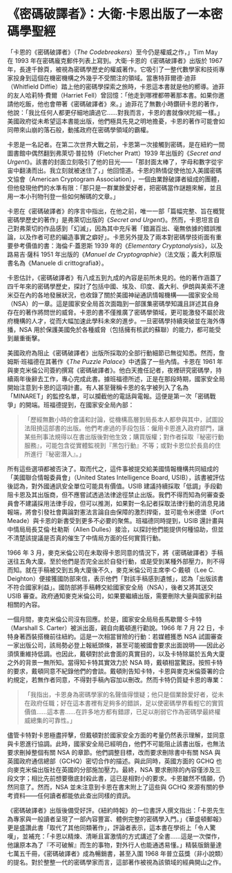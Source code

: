 # 《密碼破譯者》：大衛·卡恩出版了一本密碼學聖經

「卡恩的《密碼破譯者》（*The Codebreakers*）至今仍是權威之作，」Tim May 在 1993 年在密碼龐克郵件列表上寫到。大衛·卡恩的《密碼破譯者》出版於 1967 年，長達千餘頁，被視為密碼學歷史的權威著作。它吸引了一整代數學家和技術專家投身到這個在機密機構之外幾乎不受關注的領域。當惠特菲爾德·迪菲（Whitfield Diffie）踏上他的密碼學探索之旅時，卡恩這本書就是他的嚮導。迪菲的友人哈莉特·費爾（Harriet Fell）曾回憶：「他走到哪裡都帶著那本書。如果你邀請他吃飯，他也會帶著《密碼破譯者》來。」迪菲花了無數小時鑽研卡恩的著作，他說：「我比任何人都更仔細地讀過它……對我而言，卡恩的書就像吠陀經一樣。」美國政府從未希望這本書能出版，他們極具先見之明地擔憂，卡恩的著作可能會如同帶來山崩的落石般，動搖政府在密碼學領域的霸權。

卡恩是一名記者。在第二次世界大戰之前，卡恩第一次接觸到密碼，是在紐約一間圖書館中偶然翻到弗萊切·普拉特（Fletcher Pratt）1939 年出版的《*Secret and Urgent*》。該書的封面立刻吸引了他的目光——「那封面太棒了，字母和數字從宇宙中翻湧而出。我立刻就被迷住了，」他回憶道。卡恩的熱情促使他加入美國密碼文協會（American Cryptogram Association），一個由業餘破譯者組成的團體，但他發現他們的水準有限：「那只是一群業餘愛好者，把密碼當作謎題來解，並且用一本小刊物刊登一些如何解碼的文章。」

卡恩在《密碼破譯者》的序言中指出，在他之前，唯一一部「篇幅完整、旨在概覽密碼學歷史的著作」是弗萊切出版的《*Secret and Urgent*》。然而，卡恩坦言自己對弗萊切的作品感到「幻滅」，因為其中充斥著「錯漏百出、毫無依據的錯誤推論，以及作者可悲的編造事實之癖好」。卡恩另外提及了兩本對密碼學技術面有重要參考價值的書：海倫·F·蓋恩斯 1939 年的《*Elementary Cryptanalysis*》，以及路易吉·薩科 1951 年出版的《*Manuel de Cryptographie*》（法文版；義大利原版書名為《Manuele di crittografia》）。

卡恩估計，《密碼破譯者》有八成五到九成的內容是前所未見的。他的著作涵蓋了四千年來的密碼學歷史，探討了包括中國、埃及、印度、義大利、伊朗與美索不達米亞在內的各地發展狀況，也收錄了關於美國神祕通訊情報機構——國家安全局（NSA）的一章。這是國家安全局首次面臨到一部匯集密碼學知識且詳述其自身存在的著作將問世的威脅。卡恩的書不僅推廣了密碼學領域，更可能激發不屬於政府機構的人才，從而大幅加速此學科未來的進步。一旦密碼學持續突破並在海外傳播，NSA 用於保護美國免於各種威脅（包括擁有核武的蘇聯）的能力，都可能受到嚴重衝擊。

美國政府為阻止《密碼破譯者》出版所採取的全部行動細節已無從知悉。然而，詹姆斯·班福德在其著作《*The Puzzle Palace*》中透露了一些內情。卡恩在 1961 年與麥克米倫公司簽約撰寫《密碼破譯者》。他白天擔任記者，夜裡研究密碼學，持續兩年後辭去工作，專心完成此書。據班福德所述，正是在那段時期，國家安全局開始注意到卡恩的這項計畫。有人甚至聲稱卡恩的名字被列入了名為「MINARET」的監控名單，可以攔截他的電話與電報。這便是第一次「密碼戰爭」的開端。班福德提到，在國家安全局內部：

>「歷經無數小時的會議和討論，從機構高層到局長本人都參與其中，試圖設法阻撓這部書的出版。他們考慮過的手段包括：僱用卡恩進入政府部門，讓某些刑事法規得以在書出版後對他生效；購買版權；對作者採取『秘密行動服務』，可能包含從實體監視到『黑包行動』不等；或對卡恩位於長島的住所進行『秘密潛入』。」

所有這些選項都被否決了。取而代之，這件事被提交給美國情報機構共同組成的「美國聯合情報委員會」（United States Intelligence Board, USIB），該書被評估後認為，對外國通訊安全單位可能具有價值。USIB 建議持續採取「低調」手段勸阻卡恩及其出版商，但不應嘗試透過法律途徑禁止出版。我們不得而知為何審查委員會不建議採用法律手段，但可以推測，如果對一名記者採取法律行動的消息見諸報端，將會引發社會輿論對憲法言論自由保障的激烈捍衛，並可能令米德堡（Fort Meade）與卡恩的新書受到更多不必要的聚焦。班福德同時提到，USIB 還計畫與中情局局長艾倫·杜勒斯（Allen Dulles）接洽，以探討他們能提供何種協助，但並不清楚該提議是否真的催生了中情局方面的任何實質行動。

1966 年 3 月，麥克米倫公司在未取得卡恩同意的情況下，將《密碼破譯者》手稿送往五角大廈。至於他們是否完全出於自發行動，或是受到某種外部壓力，則不得而知。就在手稿被交到五角大廈後不久，麥克米倫公司主席李·C·戴頓（Lee C. Deighton）便接獲國防部來信，表示他們「對該手稿感到遺憾」，認為「出版該書不符合國家利益」。國防部將手稿轉交給國家安全局（NSA），後者又將其送交 USIB 審查。政府通知麥克米倫公司，如果要繼續出版，需要刪除大量與國家利益相關的內容。

一個月間，麥克米倫公司沒有回應。於是，國家安全局局長馬歇爾·S·卡特（Marshall S. Carter）被派出面，親自向戴頓進行勸說。1966 年 7 月 22 日，卡特身著西裝搭機前往紐約。這是一次相當冒險的行動：若媒體獲悉 NSA 試圖審查一家出版公司，該局勢必登上報紙頭條，甚至可能被國會要求出面說明——因此必須慎重維持低調。也因此，戴頓對於此會面的真實目的，以及卡特除屬於五角大廈之外的背景一無所知。當得知卡特其實效力於 NSA 時，戴頓相當驚訝。按照卡特的要求，戴頓同意不紀錄他們的會談。戴頓則告知卡特，卡恩與麥克米倫簽署的合約規定，若無作者同意，不得對手稿內容加以刪改。然而卡特仍質疑卡恩的專業：

>「我指出，卡恩身為密碼學家的名聲值得懷疑；他只是個業餘愛好者，從未在政府任職；好在這本書裡有足夠多的錯誤，足以使密碼學界看輕它的實質價值……這本書……在許多地方都有錯謬，已足以削弱它作為密碼學最終權威總集的可靠性。」

儘管卡特對卡恩極盡抨擊，但戴頓對於國家安全方面的考量仍然表示理解，並同意與卡恩進行協調。此時，國家安全局已經明白，他們不可能阻止該書出版，也無法要求刪掉整個有關 NSA 的章節。他們調整目標，改而要求刪除書中有關 NSA 與英國政府通信總部（GCHQ）密切合作的描述。與此同時，英國方面的 GCHQ 也向麥克米倫出版社在英國的分部施加壓力。最終，NSA 要求刪除的內容僅涉及三段文字；相比先前想要徹底封殺此書，這已是相對小的要求。卡恩雖然不情願，仍然同意了。然而，NSA 並未注意到卡恩在書末附上了這些與 GCHQ 來源有關的參考資料——任何讀者都能依此查出同樣的資訊。

《密碼破譯者》出版後備受好評。《紐約時報》的一位書評人撰文指出：「卡恩先生為專家與一般讀者呈現了一部內容豐富、體例完整的密碼學入門。」《華盛頓郵報》更是盛讚此書「取代了其他同類著作」，評論者表示，這本書在學術上「令人驚嘆」，並補充：「卡恩以精煉、清晰且富激情的方式講述了全書……這是一次傑作，他讓原本為了『不可破解』而生的事物，對外行人也能通透易懂。」精裝版銷量達七萬五千冊，《密碼破譯者》成為暢銷書，甚至入圍 1968 年普立茲獎（非小說類）的提名。對於整整一代的密碼學家而言，這部著作被視為該領域的經典開山之作。